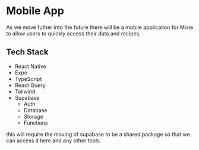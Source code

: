 # Mobile App
As we move futher into the future there will be a mobile application for Mixie to allow users to quickly access their data and recipes.

## Tech Stack
- React Native
- Expo
- TypeScript
- React Query
- Tailwind
- Supabase
    - Auth
    - Database
    - Storage
    - Functions

this will require the moving of supabase to be a shared package so that we can access it here and any other tools.